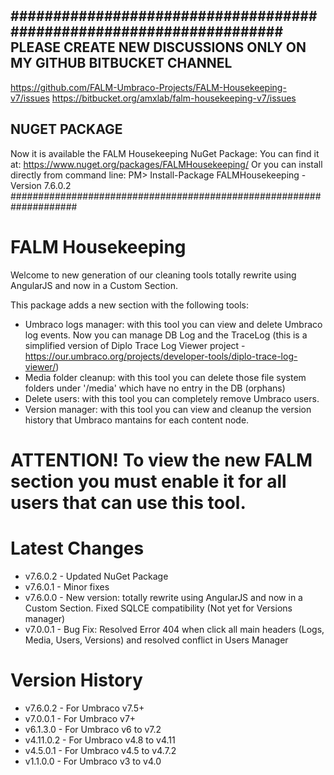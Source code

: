 ####################################################################
PLEASE CREATE NEW DISCUSSIONS ONLY ON MY GITHUB BITBUCKET CHANNEL
-----------------------------------------------------------------
https://github.com/FALM-Umbraco-Projects/FALM-Housekeeping-v7/issues
https://bitbucket.org/amxlab/falm-housekeeping-v7/issues

NUGET PACKAGE
-------------
Now it is available the FALM Housekeeping NuGet Package:
You can find it at: https://www.nuget.org/packages/FALMHousekeeping/
Or you can install directly from command line:
PM> Install-Package FALMHousekeeping -Version 7.6.0.2
####################################################################

FALM Housekeeping
=================
Welcome to new generation of our cleaning tools totally rewrite using AngularJS and now in a Custom Section.

This package adds a new section with the following tools:
- Umbraco logs manager: with this tool you can view and delete Umbraco log events.
Now you can manage DB Log and the TraceLog (this is a simplified version of Diplo Trace Log Viewer project - https://our.umbraco.org/projects/developer-tools/diplo-trace-log-viewer/)
- Media folder cleanup: with this tool you can delete those file system folders under '/media' which have no entry in the DB (orphans)
- Delete users: with this tool you can completely remove Umbraco users.
- Version manager: with this tool you can view and cleanup the version history that Umbraco mantains for each content node.

# ATTENTION! To view the new FALM section you must enable it for all users that can use this tool.

Latest Changes
==============
- v7.6.0.2 - Updated NuGet Package
- v7.6.0.1 - Minor fixes
- v7.6.0.0 - New version: totally rewrite using AngularJS and now in a Custom Section. Fixed SQLCE compatibility (Not yet for Versions manager)
- v7.0.0.1 - Bug Fix: Resolved Error 404 when click all main headers (Logs, Media, Users, Versions) and resolved conflict in Users Manager

Version History
===============
- v7.6.0.2 - For Umbraco v7.5+
- v7.0.0.1 - For Umbraco v7+
- v6.1.3.0 - For Umbraco v6 to v7.2
- v4.11.0.2 - For Umbraco v4.8 to v4.11
- v4.5.0.1 - For Umbraco v4.5 to v4.7.2
- v1.1.0.0 - For Umbraco v3 to v4.0